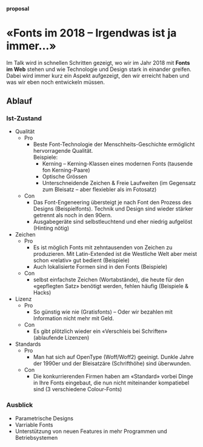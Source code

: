 #### proposal
# «Fonts im 2018 – Irgendwas ist ja immer...»

Im Talk wird in schnellen Schritten gezeigt, wo wir im Jahr 2018 mit **Fonts im Web** stehen und wie Technologie und Design stark in einander greifen. Dabei wird immer kurz ein Aspekt aufgezeigt, den wir erreicht haben und was wir eben noch entwickeln müssen. 


## Ablauf
### Ist-Zustand
* Qualität
  * Pro
    * Beste Font-Technologie der Menschheits-Geschichte ermöglicht hervorragende Qualität.<br>Beispiele:
      * Kerning – Kerning-Klassen eines modernen Fonts (tausende fon Kerning-Paare)
      * Optische Grössen
      * Unterschneidende Zeichen & Freie Laufweiten (im Gegensatz zum Bleisatz – aber flexiebler als im Fotosatz)
  * Con
    * Das Font-Engeneering übersteigt je nach Font den Prozess des Designs (Beispielfonts). Technik und Design sind wieder stärker getrennt als noch in den 90ern.
    * Ausgabegeräte sind selbstleuchtend und eher niedrig aufgelöst (Hinting nötig)
* Zeichen
  * Pro
    * Es ist möglich Fonts mit zehntausenden von Zeichen zu produzieren. Mit Latin-Extended ist die Westliche Welt aber meist schon «relativ» gut bedient (Beispiele)
    * Auch lokalisierte Formen sind in den Fonts (Beispiele)
  * Con
    * selbst einfachste Zeichen (Wortabstände), die heute für den «gepflegten Satz» benötigt werden, fehlen häufig (Beispiele & Hacks)
* Lizenz
  * Pro
    * So günstig wie nie (Gratisfonts) – Oder wir bezahlen mit Information nicht mehr mit Geld.
  * Con
    * Es gibt plötzlich wieder ein «Verschleis bei Schriften» (ablaufende Lizenzen)
* Standards
  * Pro 
    * Man hat sich auf OpenType (Woff/Woff2) geeinigt. Dunkle Jahre der 1990er und der Bleisatzäre (Schrifthöhe) sind überwunden.
  * Con
    * Die konkurrierenden Firmen haben am «Standard» vorbei Dinge in Ihre Fonts eingebaut, die nun nicht miteinander kompatiebel sind (3 verschiedene Colour-Fonts)
### Ausblick
* Parametrische Designs 
* Varriable Fonts
* Unterstützung von neuen Features in mehr Programmen und Betriebsystemen
